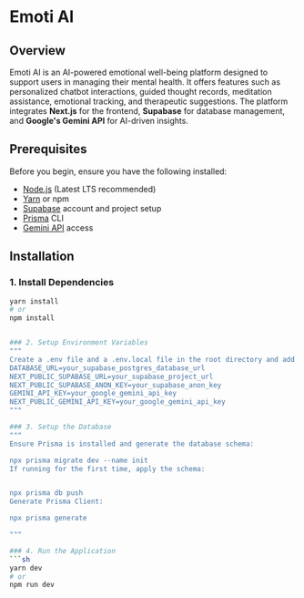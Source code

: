 # Emoti AI

## Overview
Emoti AI is an AI-powered emotional well-being platform designed to support users in managing their mental health. It offers features such as personalized chatbot interactions, guided thought records, meditation assistance, emotional tracking, and therapeutic suggestions. The platform integrates **Next.js** for the frontend, **Supabase** for database management, and **Google's Gemini API** for AI-driven insights.

## Prerequisites
Before you begin, ensure you have the following installed:
- [Node.js](https://nodejs.org/) (Latest LTS recommended)
- [Yarn](https://yarnpkg.com/) or npm
- [Supabase](https://supabase.com/) account and project setup
- [Prisma](https://www.prisma.io/) CLI
- [Gemini API](https://ai.google.dev/) access

## Installation

### 1. Install Dependencies
```sh
yarn install
# or
npm install


### 2. Setup Environment Variables
"""
Create a .env file and a .env.local file in the root directory and add the following environment variables:
DATABASE_URL=your_supabase_postgres_database_url
NEXT_PUBLIC_SUPABASE_URL=your_supabase_project_url
NEXT_PUBLIC_SUPABASE_ANON_KEY=your_supabase_anon_key
GEMINI_API_KEY=your_google_gemini_api_key
NEXT_PUBLIC_GEMINI_API_KEY=your_google_gemini_api_key
"""

### 3. Setup the Database
"""
Ensure Prisma is installed and generate the database schema:

npx prisma migrate dev --name init
If running for the first time, apply the schema:


npx prisma db push
Generate Prisma Client:

npx prisma generate

"""

### 4. Run the Application
```sh
yarn dev
# or
npm run dev
